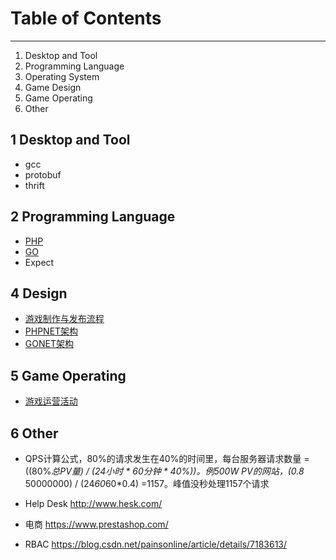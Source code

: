 # Table of Contents

---
1. Desktop and Tool
1. Programming Language
1. Operating System
1. Game Design
2. Game Operating
1. Other

## 1 Desktop and Tool
* gcc 
* protobuf
* thrift

## 2 Programming Language
* [PHP](语言-PHP.md)
* [GO](语言-GO.md)
* Expect

## 4 Design
* [游戏制作与发布流程](设计-制作与发布流程.md)
* [PHPNET架构](设计-PHPNET架构.md)
* [GONET架构](设计-GONET架构.md)

## 5 Game Operating
* [游戏运营活动](设计-运营活动.md)

## 6 Other
* QPS计算公式，80%的请求发生在40%的时间里，每台服务器请求数量 = ((80%*总PV量) / (24小时 * 60分钟 * 40%))。例500W PV的网站，(0.8* 50000000) / (24*60*60*0.4) =1157。峰值没秒处理1157个请求
* Help Desk http://www.hesk.com/
* 电商 https://www.prestashop.com/


* RBAC https://blog.csdn.net/painsonline/article/details/7183613/
